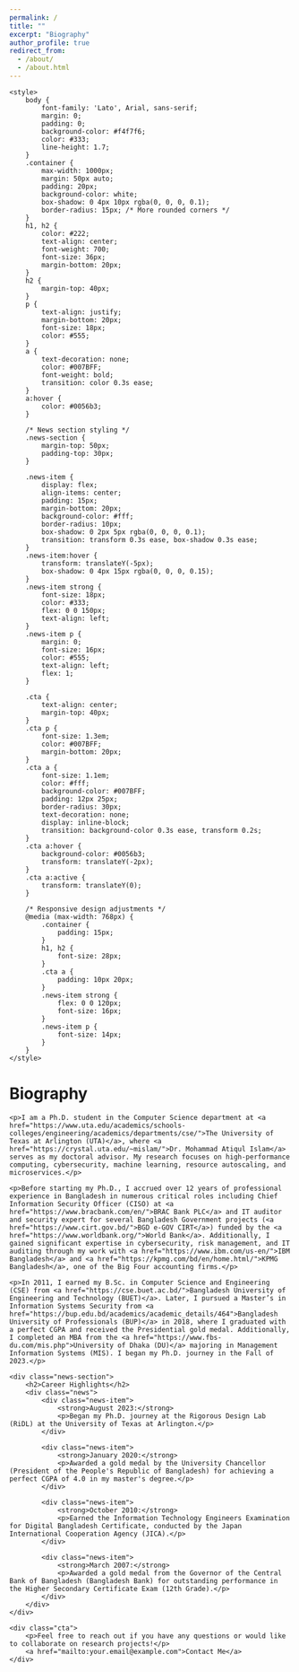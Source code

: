```yaml
---
permalink: /
title: ""
excerpt: "Biography"
author_profile: true
redirect_from: 
  - /about/
  - /about.html
---
```


<html lang="en">
<head>
    <meta charset="UTF-8">
    <meta name="viewport" content="width=device-width, initial-scale=1.0">
    
    <style>
        body {
            font-family: 'Lato', Arial, sans-serif;
            margin: 0;
            padding: 0;
            background-color: #f4f7f6;
            color: #333;
            line-height: 1.7;
        }
        .container {
            max-width: 1000px;
            margin: 50px auto;
            padding: 20px;
            background-color: white;
            box-shadow: 0 4px 10px rgba(0, 0, 0, 0.1);
            border-radius: 15px; /* More rounded corners */
        }
        h1, h2 {
            color: #222;
            text-align: center;
            font-weight: 700;
            font-size: 36px;
            margin-bottom: 20px;
        }
        h2 {
            margin-top: 40px;
        }
        p {
            text-align: justify;
            margin-bottom: 20px;
            font-size: 18px;
            color: #555;
        }
        a {
            text-decoration: none;
            color: #007BFF;
            font-weight: bold;
            transition: color 0.3s ease;
        }
        a:hover {
            color: #0056b3;
        }

        /* News section styling */
        .news-section {
            margin-top: 50px;
            padding-top: 30px;
        }

        .news-item {
            display: flex;
            align-items: center;
            padding: 15px;
            margin-bottom: 20px;
            background-color: #fff;
            border-radius: 10px;
            box-shadow: 0 2px 5px rgba(0, 0, 0, 0.1);
            transition: transform 0.3s ease, box-shadow 0.3s ease;
        }
        .news-item:hover {
            transform: translateY(-5px);
            box-shadow: 0 4px 15px rgba(0, 0, 0, 0.15);
        }
        .news-item strong {
            font-size: 18px;
            color: #333;
            flex: 0 0 150px;
            text-align: left;
        }
        .news-item p {
            margin: 0;
            font-size: 16px;
            color: #555;
            text-align: left;
            flex: 1;
        }

        .cta {
            text-align: center;
            margin-top: 40px;
        }
        .cta p {
            font-size: 1.3em;
            color: #007BFF;
            margin-bottom: 20px;
        }
        .cta a {
            font-size: 1.1em;
            color: #fff;
            background-color: #007BFF;
            padding: 12px 25px;
            border-radius: 30px;
            text-decoration: none;
            display: inline-block;
            transition: background-color 0.3s ease, transform 0.2s;
        }
        .cta a:hover {
            background-color: #0056b3;
            transform: translateY(-2px);
        }
        .cta a:active {
            transform: translateY(0);
        }

        /* Responsive design adjustments */
        @media (max-width: 768px) {
            .container {
                padding: 15px;
            }
            h1, h2 {
                font-size: 28px;
            }
            .cta a {
                padding: 10px 20px;
            }
            .news-item strong {
                flex: 0 0 120px;
                font-size: 16px;
            }
            .news-item p {
                font-size: 14px;
            }
        }
    </style>
</head>
<body>

<div class="container">
    <h1>Biography</h1>

    <p>I am a Ph.D. student in the Computer Science department at <a href="https://www.uta.edu/academics/schools-colleges/engineering/academics/departments/cse/">The University of Texas at Arlington (UTA)</a>, where <a href="https://crystal.uta.edu/~mislam/">Dr. Mohammad Atiqul Islam</a> serves as my doctoral advisor. My research focuses on high-performance computing, cybersecurity, machine learning, resource autoscaling, and microservices.</p>

    <p>Before starting my Ph.D., I accrued over 12 years of professional experience in Bangladesh in numerous critical roles including Chief Information Security Officer (CISO) at <a href="https://www.bracbank.com/en/">BRAC Bank PLC</a> and IT auditor and security expert for several Bangladesh Government projects (<a href="https://www.cirt.gov.bd/">BGD e-GOV CIRT</a>) funded by the <a href="https://www.worldbank.org/">World Bank</a>. Additionally, I gained significant expertise in cybersecurity, risk management, and IT auditing through my work with <a href="https://www.ibm.com/us-en/">IBM Bangladesh</a> and <a href="https://kpmg.com/bd/en/home.html/">KPMG Bangladesh</a>, one of the Big Four accounting firms.</p>

    <p>In 2011, I earned my B.Sc. in Computer Science and Engineering (CSE) from <a href="https://cse.buet.ac.bd/">Bangladesh University of Engineering and Technology (BUET)</a>. Later, I pursued a Master’s in Information Systems Security from <a href="https://bup.edu.bd/academics/academic_details/464">Bangladesh University of Professionals (BUP)</a> in 2018, where I graduated with a perfect CGPA and received the Presidential gold medal. Additionally, I completed an MBA from the <a href="https://www.fbs-du.com/mis.php">University of Dhaka (DU)</a> majoring in Management Information Systems (MIS). I began my Ph.D. journey in the Fall of 2023.</p>

    <div class="news-section">
        <h2>Career Highlights</h2>
        <div class="news">
            <div class="news-item">
                <strong>August 2023:</strong>
                <p>Began my Ph.D. journey at the Rigorous Design Lab (RiDL) at the University of Texas at Arlington.</p>
            </div>

            <div class="news-item">
                <strong>January 2020:</strong>
                <p>Awarded a gold medal by the University Chancellor (President of the People's Republic of Bangladesh) for achieving a perfect CGPA of 4.0 in my master's degree.</p>
            </div>

            <div class="news-item">
                <strong>October 2010:</strong>
                <p>Earned the Information Technology Engineers Examination for Digital Bangladesh Certificate, conducted by the Japan International Cooperation Agency (JICA).</p>
            </div>

            <div class="news-item">
                <strong>March 2007:</strong>
                <p>Awarded a gold medal from the Governor of the Central Bank of Bangladesh (Bangladesh Bank) for outstanding performance in the Higher Secondary Certificate Exam (12th Grade).</p>
            </div>
        </div>
    </div>

    <div class="cta">
        <p>Feel free to reach out if you have any questions or would like to collaborate on research projects!</p>
        <a href="mailto:your.email@example.com">Contact Me</a>
    </div>
</div>

</body>
</html>
